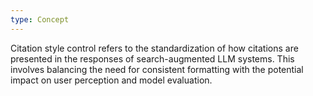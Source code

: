 ```yaml
---
type: Concept
---
```


Citation style control refers to the standardization of how citations are presented in the responses of search-augmented LLM systems. This involves balancing the need for consistent formatting with the potential impact on user perception and model evaluation.